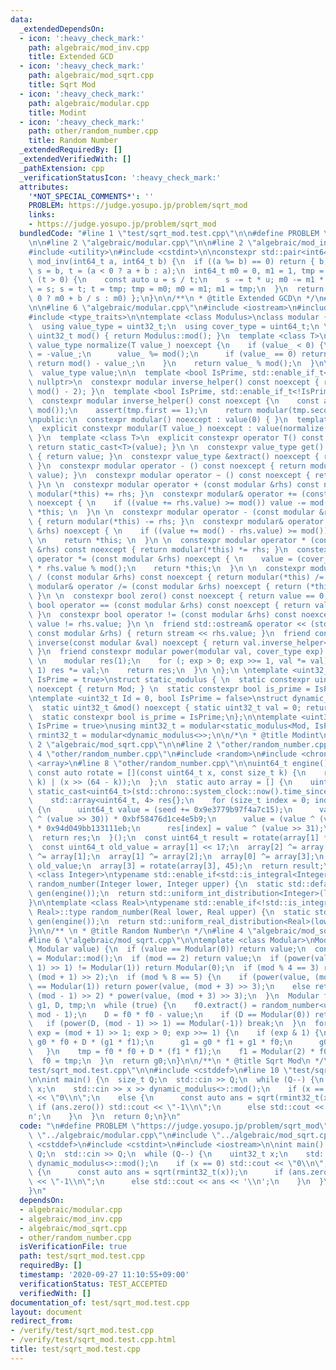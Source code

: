 ```yaml
---
data:
  _extendedDependsOn:
  - icon: ':heavy_check_mark:'
    path: algebraic/mod_inv.cpp
    title: Extended GCD
  - icon: ':heavy_check_mark:'
    path: algebraic/mod_sqrt.cpp
    title: Sqrt Mod
  - icon: ':heavy_check_mark:'
    path: algebraic/modular.cpp
    title: Modint
  - icon: ':heavy_check_mark:'
    path: other/random_number.cpp
    title: Random Number
  _extendedRequiredBy: []
  _extendedVerifiedWith: []
  _pathExtension: cpp
  _verificationStatusIcon: ':heavy_check_mark:'
  attributes:
    '*NOT_SPECIAL_COMMENTS*': ''
    PROBLEM: https://judge.yosupo.jp/problem/sqrt_mod
    links:
    - https://judge.yosupo.jp/problem/sqrt_mod
  bundledCode: "#line 1 \"test/sqrt_mod.test.cpp\"\n\n#define PROBLEM \"https://judge.yosupo.jp/problem/sqrt_mod\"\
    \n\n#line 2 \"algebraic/modular.cpp\"\n\n#line 2 \"algebraic/mod_inv.cpp\"\n\n\
    #include <utility>\n#include <cstdint>\n\nconstexpr std::pair<int64_t, int64_t>\
    \ mod_inv(int64_t a, int64_t b) {\n  if ((a %= b) == 0) return { b, 0 };\n  int64_t\
    \ s = b, t = (a < 0 ? a + b : a);\n  int64_t m0 = 0, m1 = 1, tmp = 0;\n  while\
    \ (t > 0) {\n    const auto u = s / t;\n    s -= t * u; m0 -= m1 * u;\n    tmp\
    \ = s; s = t; t = tmp; tmp = m0; m0 = m1; m1 = tmp;\n  }\n  return { s, (m0 <\
    \ 0 ? m0 + b / s : m0) };\n}\n\n/**\n * @title Extended GCD\n */\n#line 4 \"algebraic/modular.cpp\"\
    \n\n#line 6 \"algebraic/modular.cpp\"\n#include <iostream>\n#include <cassert>\n\
    #include <type_traits>\n\ntemplate <class Modulus>\nclass modular {\npublic:\n\
    \  using value_type = uint32_t;\n  using cover_type = uint64_t;\n \n  static constexpr\
    \ uint32_t mod() { return Modulus::mod(); }\n  template <class T>\n  static constexpr\
    \ value_type normalize(T value_) noexcept {\n    if (value_ < 0) {\n      value_\
    \ = -value_;\n      value_ %= mod();\n      if (value_ == 0) return 0;\n     \
    \ return mod() - value_;\n    }\n    return value_ % mod();\n  }\n\nprivate:\n\
    \  value_type value;\n\n  template <bool IsPrime, std::enable_if_t<IsPrime>* =\
    \ nullptr>\n  constexpr modular inverse_helper() const noexcept { return power(*this,\
    \ mod() - 2); }\n  template <bool IsPrime, std::enable_if_t<!IsPrime>* = nullptr>\n\
    \  constexpr modular inverse_helper() const noexcept {\n    const auto tmp = mod_inv(value,\
    \ mod());\n    assert(tmp.first == 1);\n    return modular(tmp.second);\n  }\n\
    \npublic:\n  constexpr modular() noexcept : value(0) { }\n  template <class T>\n\
    \  explicit constexpr modular(T value_) noexcept : value(normalize(value_)) {\
    \ }\n  template <class T>\n  explicit constexpr operator T() const noexcept {\
    \ return static_cast<T>(value); }\n \n  constexpr value_type get() const noexcept\
    \ { return value; }\n  constexpr value_type &extract() noexcept { return value;\
    \ }\n  constexpr modular operator - () const noexcept { return modular(mod() -\
    \ value); }\n  constexpr modular operator ~ () const noexcept { return inverse(*this);\
    \ }\n \n  constexpr modular operator + (const modular &rhs) const noexcept { return\
    \ modular(*this) += rhs; }\n  constexpr modular& operator += (const modular &rhs)\
    \ noexcept { \n    if ((value += rhs.value) >= mod()) value -= mod(); \n    return\
    \ *this; \n  }\n \n  constexpr modular operator - (const modular &rhs) const noexcept\
    \ { return modular(*this) -= rhs; }\n  constexpr modular& operator -= (const modular\
    \ &rhs) noexcept { \n    if ((value += mod() - rhs.value) >= mod()) value -= mod();\
    \ \n    return *this; \n  }\n \n  constexpr modular operator * (const modular\
    \ &rhs) const noexcept { return modular(*this) *= rhs; }\n  constexpr modular&\
    \ operator *= (const modular &rhs) noexcept { \n    value = (cover_type) value\
    \ * rhs.value % mod();\n    return *this;\n  }\n \n  constexpr modular operator\
    \ / (const modular &rhs) const noexcept { return modular(*this) /= rhs; }\n  constexpr\
    \ modular& operator /= (const modular &rhs) noexcept { return (*this) *= inverse(rhs);\
    \ }\n \n  constexpr bool zero() const noexcept { return value == 0; }\n  constexpr\
    \ bool operator == (const modular &rhs) const noexcept { return value == rhs.value;\
    \ }\n  constexpr bool operator != (const modular &rhs) const noexcept { return\
    \ value != rhs.value; }\n \n  friend std::ostream& operator << (std::ostream &stream,\
    \ const modular &rhs) { return stream << rhs.value; }\n  friend constexpr modular\
    \ inverse(const modular &val) noexcept { return val.inverse_helper<Modulus::is_prime>();\
    \ }\n  friend constexpr modular power(modular val, cover_type exp) noexcept {\
    \ \n    modular res(1);\n    for (; exp > 0; exp >>= 1, val *= val) if (exp &\
    \ 1) res *= val;\n    return res;\n  }\n \n};\n \ntemplate <uint32_t Mod, bool\
    \ IsPrime = true>\nstruct static_modulus { \n  static constexpr uint32_t mod()\
    \ noexcept { return Mod; } \n  static constexpr bool is_prime = IsPrime;\n};\n\
    \ntemplate <uint32_t Id = 0, bool IsPrime = false>\nstruct dynamic_modulus {\n\
    \  static uint32_t &mod() noexcept { static uint32_t val = 0; return val; }\n\
    \  static constexpr bool is_prime = IsPrime;\n};\n\ntemplate <uint32_t Mod, bool\
    \ IsPrime = true>\nusing mint32_t = modular<static_modulus<Mod, IsPrime>>;\nusing\
    \ rmint32_t = modular<dynamic_modulus<>>;\n\n/*\n * @title Modint\n */\n#line\
    \ 2 \"algebraic/mod_sqrt.cpp\"\n\n#line 2 \"other/random_number.cpp\"\n\n#line\
    \ 4 \"other/random_number.cpp\"\n#include <random>\n#include <chrono>\n#include\
    \ <array>\n#line 8 \"other/random_number.cpp\"\n\nuint64_t engine() {\n  static\
    \ const auto rotate = [](const uint64_t x, const size_t k) {\n    return (x <<\
    \ k) | (x >> (64 - k));\n  };\n  static auto array = [] {\n    uint64_t seed =\
    \ static_cast<uint64_t>(std::chrono::system_clock::now().time_since_epoch().count());\n\
    \    std::array<uint64_t, 4> res{};\n    for (size_t index = 0; index < 4; index++)\
    \ {\n      uint64_t value = (seed += 0x9e3779b97f4a7c15);\n      value = (value\
    \ ^ (value >> 30)) * 0xbf58476d1ce4e5b9;\n      value = (value ^ (value >> 27))\
    \ * 0x94d049bb133111eb;\n      res[index] = value ^ (value >> 31);\n    }\n  \
    \  return res;\n  }();\n  const uint64_t result = rotate(array[1] * 5, 7) * 9;\n\
    \  const uint64_t old_value = array[1] << 17;\n  array[2] ^= array[0];\n  array[3]\
    \ ^= array[1];\n  array[1] ^= array[2];\n  array[0] ^= array[3];\n  array[2] ^=\
    \ old_value;\n  array[3] = rotate(array[3], 45);\n  return result;\n}\n\ntemplate\
    \ <class Integer>\ntypename std::enable_if<std::is_integral<Integer>::value, Integer>::type\
    \ random_number(Integer lower, Integer upper) {\n  static std::default_random_engine\
    \ gen(engine());\n  return std::uniform_int_distribution<Integer>(lower, upper)(gen);\n\
    }\n\ntemplate <class Real>\ntypename std::enable_if<!std::is_integral<Real>::value,\
    \ Real>::type random_number(Real lower, Real upper) {\n  static std::default_random_engine\
    \ gen(engine());\n  return std::uniform_real_distribution<Real>(lower, upper)(gen);\n\
    }\n\n/** \n * @title Random Number\n */\n#line 4 \"algebraic/mod_sqrt.cpp\"\n\n\
    #line 6 \"algebraic/mod_sqrt.cpp\"\n\ntemplate <class Modular>\nModular sqrt(const\
    \ Modular value) {\n  if (value == Modular(0)) return value;\n  const auto mod\
    \ = Modular::mod();\n  if (mod == 2) return value;\n  if (power(value, (mod -\
    \ 1) >> 1) != Modular(1)) return Modular(0);\n  if (mod % 4 == 3) return power(value,\
    \ (mod + 1) >> 2);\n  if (mod % 8 == 5) {\n    if (power(value, (mod - 1) >> 2)\
    \ == Modular(1)) return power(value, (mod + 3) >> 3);\n    else return power(Modular(2),\
    \ (mod - 1) >> 2) * power(value, (mod + 3) >> 3);\n  }\n  Modular f0, f1(1), g0(1),\
    \ g1, D, tmp;\n  while (true) {\n    f0.extract() = random_number<uint32_t>(2,\
    \ mod - 1);\n    D = f0 * f0 - value;\n    if (D == Modular(0)) return f0;\n \
    \   if (power(D, (mod - 1) >> 1) == Modular(-1)) break;\n  }\n  for (uint32_t\
    \ exp = (mod + 1) >> 1; exp > 0; exp >>= 1) {\n    if (exp & 1) {\n      tmp =\
    \ g0 * f0 + D * (g1 * f1);\n      g1 = g0 * f1 + g1 * f0;\n      g0 = tmp;\n \
    \   }\n    tmp = f0 * f0 + D * (f1 * f1);\n    f1 = Modular(2) * f0 * f1;\n  \
    \  f0 = tmp;\n  }\n  return g0;\n}\n\n/**\n * @title Sqrt Mod\n */\n#line 6 \"\
    test/sqrt_mod.test.cpp\"\n\n#include <cstddef>\n#line 10 \"test/sqrt_mod.test.cpp\"\
    \n\nint main() {\n  size_t Q;\n  std::cin >> Q;\n  while (Q--) {\n    uint32_t\
    \ x;\n    std::cin >> x >> dynamic_modulus<>::mod();\n    if (x == 0) std::cout\
    \ << \"0\\n\";\n    else {\n      const auto ans = sqrt(rmint32_t(x));\n     \
    \ if (ans.zero()) std::cout << \"-1\\n\";\n      else std::cout << ans << '\\\
    n';\n    }\n  }\n  return 0;\n}\n"
  code: "\n#define PROBLEM \"https://judge.yosupo.jp/problem/sqrt_mod\"\n\n#include\
    \ \"../algebraic/modular.cpp\"\n#include \"../algebraic/mod_sqrt.cpp\"\n\n#include\
    \ <cstddef>\n#include <cstdint>\n#include <iostream>\n\nint main() {\n  size_t\
    \ Q;\n  std::cin >> Q;\n  while (Q--) {\n    uint32_t x;\n    std::cin >> x >>\
    \ dynamic_modulus<>::mod();\n    if (x == 0) std::cout << \"0\\n\";\n    else\
    \ {\n      const auto ans = sqrt(rmint32_t(x));\n      if (ans.zero()) std::cout\
    \ << \"-1\\n\";\n      else std::cout << ans << '\\n';\n    }\n  }\n  return 0;\n\
    }\n"
  dependsOn:
  - algebraic/modular.cpp
  - algebraic/mod_inv.cpp
  - algebraic/mod_sqrt.cpp
  - other/random_number.cpp
  isVerificationFile: true
  path: test/sqrt_mod.test.cpp
  requiredBy: []
  timestamp: '2020-09-27 11:10:55+09:00'
  verificationStatus: TEST_ACCEPTED
  verifiedWith: []
documentation_of: test/sqrt_mod.test.cpp
layout: document
redirect_from:
- /verify/test/sqrt_mod.test.cpp
- /verify/test/sqrt_mod.test.cpp.html
title: test/sqrt_mod.test.cpp
---
```

